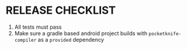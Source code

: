 RELEASE CHECKLIST
=================

1. All tests must pass
2. Make sure a gradle based android project builds with `pocketknife-compiler` as a `provided` dependency 